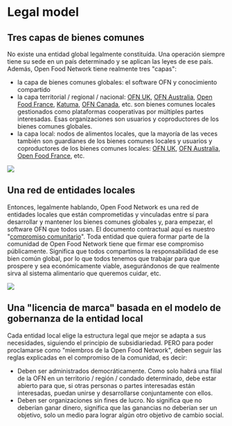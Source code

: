 # Legal model

## Tres capas de bienes comunes



No existe una entidad global legalmente constituída. Una operación siempre tiene su sede en un país determinado y se aplican las leyes de ese país. Además, Open Food Network tiene realmente tres "capas":

* la capa de bienes comunes globales: el software OFN y conocimiento compartido
* la capa territorial / regional / nacional: [OFN UK](https://openfoodnetwork.org.uk/), [OFN Australia](https://openfoodnetwork.org.au/), [Open Food France](https://openfoodfrance.org/), [Katuma](http://katuma.org/), [OFN Canada](https://openfoodnetwork.ca/), etc. son bienes comunes locales gestionados como plataformas cooperativas por múltiples partes interesadas. Esas organizaciones son usuarios y coproductores de los bienes comunes globales.
* la capa local: nodos de alimentos locales, que la mayoría de las veces también son guardianes de los bienes comunes locales y usuarios y coproductores de los bienes comunes locales: [OFN UK](https://openfoodnetwork.org.uk/), [OFN Australia](https://openfoodnetwork.org.au/), [Open Food France](https://openfoodfrance.org/), etc.



![](../.gitbook/assets/capture-du-2019-05-25-22-17-05.png)

## Una red de entidades locales 

Entonces, legalmente hablando, Open Food Network es una red de entidades locales que están comprometidas y vinculadas entre sí para desarrollar y mantener los bienes comunes globales y, para empezar, el software OFN que todos usan. El documento contractual aquí es nuestro "[compromiso comunitario](https://community.openfoodnetwork.org/t/community-pledge-v2-january-2020/1847/2)". Toda entidad que quiera formar parte de la comunidad de Open Food Network tiene que firmar ese compromiso públicamente. Significa que todos compartimos la responsabilidad de ese bien común global, por lo que todos tenemos que trabajar para que prospere y sea económicamente viable, asegurándonos de que realmente sirva al sistema alimentario que queremos cuidar, etc.

![](../.gitbook/assets/capture-du-2018-08-08-16-38-34.png)

## Una "licencia de marca" basada en el modelo de gobernanza de la entidad local 

Cada entidad local elige la estructura legal que mejor se adapta a sus necesidades, siguiendo el principio de subsidiariedad. PERO para poder proclamarse como "miembros de la Open Food Network", deben seguir las reglas explicadas en el compromiso de la comunidad, es decir:

* Deben ser administrados democráticamente. Como solo habrá una filial de la OFN en un territorio / región / condado determinado, debe estar abierto para que, si otras personas o partes interesadas están interesadas, puedan unirse y desarrollarse conjuntamente con ellos.
* Deben ser organizaciones sin fines de lucro. No significa que no deberían ganar dinero, significa que las ganancias no deberían ser un objetivo, solo un medio para lograr algún otro objetivo de cambio social.





